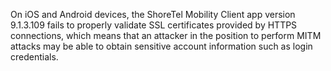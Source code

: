 On iOS and Android devices, the ShoreTel Mobility Client app version 9.1.3.109 fails to properly validate SSL certificates provided by HTTPS connections, which means that an attacker in the position to perform MITM attacks may be able to obtain sensitive account information such as login credentials.